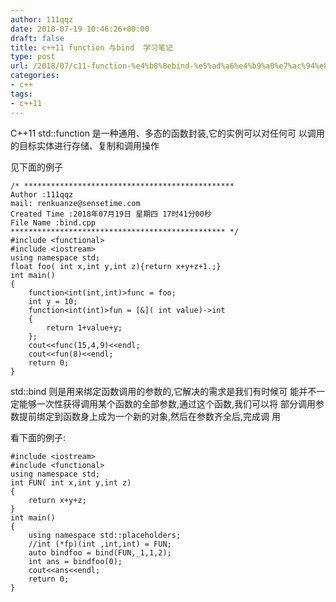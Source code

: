 ```yaml
---
author: 111qqz
date: 2018-07-19 10:46:26+00:00
draft: false
title: c++11 function 与bind  学习笔记
type: post
url: /2018/07/c11-function-%e4%b8%8ebind-%e5%ad%a6%e4%b9%a0%e7%ac%94%e8%ae%b0/
categories:
- c++
tags:
- c++11
---
```


C++11 std::function 是一种通用、多态的函数封装,它的实例可以对任何可
以调用的目标实体进行存储、复制和调用操作

见下面的例子

    
    /* ***********************************************
    Author :111qqz
    mail: renkuanze@sensetime.com
    Created Time :2018年07月19日 星期四 17时41分00秒
    File Name :bind.cpp
    ************************************************ */
    #include <functional>
    #include <iostream>
    using namespace std;
    float foo( int x,int y,int z){return x+y+z+1.;}
    int main()
    {
    	function<int(int,int)>func = foo;
    	int y = 10;
    	function<int(int)>fun = [&]( int value)->int
    	{
    		return 1+value+y;
    	};
    	cout<<func(15,4,9)<<endl;
    	cout<<fun(8)<<endl;
    	return 0;
    }


std::bind 则是用来绑定函数调用的参数的,它解决的需求是我们有时候可
能并不一定能够一次性获得调用某个函数的全部参数,通过这个函数,我们可以将
部分调用参数提前绑定到函数身上成为一个新的对象,然后在参数齐全后,完成调
用

看下面的例子:

    
    #include <iostream>
    #include <functional>
    using namespace std;
    int FUN( int x,int y,int z)
    {
    	return x+y+z;
    }
    int main()
    {
    	using namespace std::placeholders;
    	//int (*fp)(int ,int,int) = FUN;
    	auto bindfoo = bind(FUN,_1,1,2);
    	int ans = bindfoo(0);
    	cout<<ans<<endl;
    	return 0;
    }
    







